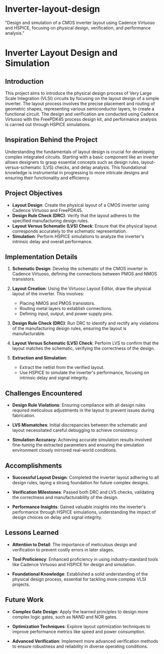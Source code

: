 # Inverter-layout-design
 "Design and simulation of a CMOS inverter layout using Cadence Virtuoso and HSPICE, focusing on physical design, verification, and performance analysis."
# Inverter Layout Design and Simulation

## Introduction

This project aims to introduce the physical design process of Very Large Scale Integration (VLSI) circuits by focusing on the layout design of a simple inverter. The layout process involves the precise placement and routing of geometric shapes, representing various semiconductor layers, to create a functional circuit. The design and verification are conducted using Cadence Virtuoso with the FreePDK45 process design kit, and performance analysis is carried out through HSPICE simulations.

## Inspiration Behind the Project

Understanding the fundamentals of layout design is crucial for developing complex integrated circuits. Starting with a basic component like an inverter allows designers to grasp essential concepts such as design rules, layout-versus-schematic (LVS) checks, and delay analysis. This foundational knowledge is instrumental in progressing to more intricate designs and ensuring their functionality and efficiency.

## Project Objectives

- **Layout Design**: Create the physical layout of a CMOS inverter using Cadence Virtuoso and FreePDK45.
- **Design Rule Check (DRC)**: Verify that the layout adheres to the specified manufacturing design rules.
- **Layout Versus Schematic (LVS) Check**: Ensure that the physical layout corresponds accurately to the schematic representation.
- **Simulation**: Perform HSPICE simulations to analyze the inverter's intrinsic delay and overall performance.

## Implementation Details

1. **Schematic Design**: Develop the schematic of the CMOS inverter in Cadence Virtuoso, defining the connections between PMOS and NMOS transistors.

2. **Layout Creation**: Using the Virtuoso Layout Editor, draw the physical layout of the inverter. This involves:
   - Placing NMOS and PMOS transistors.
   - Routing metal layers to establish connections.
   - Defining input, output, and power supply pins.

3. **Design Rule Check (DRC)**: Run DRC to identify and rectify any violations of the manufacturing design rules, ensuring the layout is manufacturable.

4. **Layout Versus Schematic (LVS) Check**: Perform LVS to confirm that the layout matches the schematic, verifying the correctness of the design.

5. **Extraction and Simulation**:
   - Extract the netlist from the verified layout.
   - Use HSPICE to simulate the inverter's performance, focusing on intrinsic delay and signal integrity.

## Challenges Encountered

- **Design Rule Violations**: Ensuring compliance with all design rules required meticulous adjustments in the layout to prevent issues during fabrication.

- **LVS Mismatches**: Initial discrepancies between the schematic and layout necessitated careful debugging to achieve consistency.

- **Simulation Accuracy**: Achieving accurate simulation results involved fine-tuning the extracted parameters and ensuring the simulation environment closely mirrored real-world conditions.

## Accomplishments

- **Successful Layout Design**: Completed the inverter layout adhering to all design rules, laying a strong foundation for future complex designs.

- **Verification Milestones**: Passed both DRC and LVS checks, validating the correctness and manufacturability of the design.

- **Performance Insights**: Gained valuable insights into the inverter's performance through HSPICE simulations, understanding the impact of design choices on delay and signal integrity.

## Lessons Learned

- **Attention to Detail**: The importance of meticulous design and verification to prevent costly errors in later stages.

- **Tool Proficiency**: Enhanced proficiency in using industry-standard tools like Cadence Virtuoso and HSPICE for design and simulation.

- **Foundational Knowledge**: Established a solid understanding of the physical design process, essential for tackling more complex VLSI projects.

## Future Work

- **Complex Gate Design**: Apply the learned principles to design more complex logic gates, such as NAND and NOR gates.

- **Optimization Techniques**: Explore layout optimization techniques to improve performance metrics like speed and power consumption.

- **Advanced Verification**: Implement more advanced verification methods to ensure robustness and reliability in diverse operating conditions.



